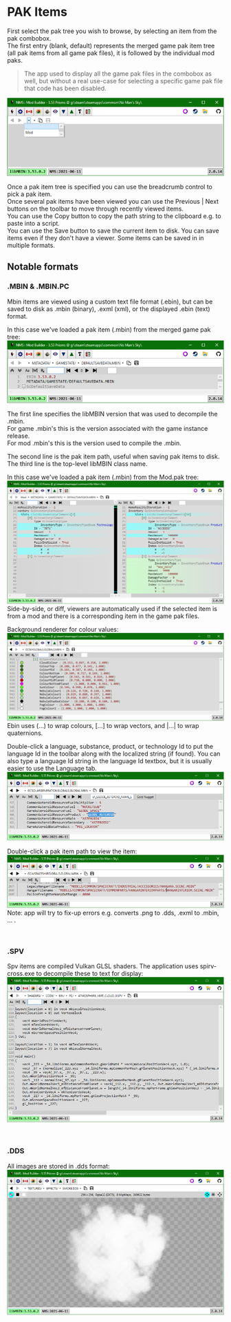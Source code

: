# PAK Items
First select the pak tree you wish to browse, by selecting an item from the pak combobox.</br>
The first entry (blank, default) represents the merged game pak item tree (all pak items from all game pak files), it is followed by the individual mod paks.

> The app used to display all the game pak files in the combobox as well,
> but without a real use-case for selecting a specific game pak file that code has been disabled.

![](Tab_PakItems1.png)

Once a pak item tree is specified you can use the breadcrumb control to pick a pak item.</br>
Once several pak items have been viewed you can use the Previous | Next buttons on the toolbar to move through recently viewed items.</br>
You can use the Copy button to copy the path string to the clipboard e.g. to paste into a script.</br>
You can use the Save button to save the current item to disk.  You can save items even if they don't have a viewer.
Some items can be saved in in multiple formats.

## Notable formats
### .MBIN & .MBIN.PC
Mbin items are viewed using a custom text file format (.ebin), but can be saved to disk as .mbin (binary), .exml (xml), or the displayed .ebin (text) format.

In this case we've loaded a pak item (.mbin) from the merged game pak tree:
![](Tab_PakItems2.png)

The first line specifies the libMBIN version that was used to decompile the .mbin.</br>
For game .mbin's this is the version associated with the game instance release.</br>
For mod .mbin's this is the version used to compile the .mbin.

The second line is the pak item path, useful when saving pak items to disk.</br>
The third line is the top-level libMBIN class name.

In this case we've loaded a pak item (.mbin) from the Mod.pak tree:
![](Tab_PakItems3.png)
Side-by-side, or diff, viewers are automatically used if the selected item is from a mod and there is a corresponding item in the game pak files.

Background renderer for colour values:
![](Tab_PakItems4.png)
Ebin uses (...) to wrap colours, [...] to wrap vectors, and |...| to wrap quaternions.

Double-click a language, substance, product, or technology Id to put the language Id in the toolbar along with the localized string (if found).
You can also type a language Id string in the language Id textbox, but it is usually easier to use the Language tab.
![](Tab_PakItems5.png)

Double-click a pak item path to view the item:
![](Tab_PakItems6.png)</br>
Note: app will try to fix-up errors e.g. converts .png to .dds, .exml to .mbin, ... .

</br>

### .SPV
Spv items are compiled Vulkan GLSL shaders.  The application uses spirv-cross.exe to decompile these to text for display:
![](Tab_PakItems7.png)

</br>

### .DDS
All images are stored in .dds format:
![](Tab_PakItems8.png)

</br>
